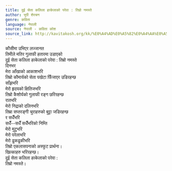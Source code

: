 ```yaml
---
title: दुई सेता कलिला हत्केलाको परेवा : तिम्रो नमस्ते
author: भूपी शेरचन
genre: कविता
language: नेपाली
source: नेपाली - कविता कोश
source_link: http://kavitakosh.org/kk/%E0%A4%AD%E0%A5%82%E0%A4%AA%E0%A5%80_%E0%A4%B6%E0%A5%87%E0%A4%B0%E0%A4%9A%E0%A4%A8
---
```


कौसीमा उभिएर लज्जानत  
तिमीले मतिर गुलाफी हतारमा उडाएको  
दुई सेता कलिला हत्केलाको परेवा : तिम्रो नमस्ते  
दिनभर  
मेरा आँखाको आकाशभरि  
तिम्रो कौमार्यको सेता पखेटा फिँजाएर उडिरहन्छ  
साँझभरि  
मेरो हृदयको क्षितिजभरि  
तिम्रो कैशोर्यको गुलाफी रङ्ग छरिरहन्छ  
रातभरि  
मेरो निद्राको दलिनभरि  
तिम्रा सप्तरङ्गी चुराहरुको बुट्टा जडिरहन्छ  
र सधैँभरि  
सधैँ--सधैँ सधैँभरिको निम्ति  
मेरो मुटुभरि  
मेरो परेलाभरि  
मेरो ढुकढुकीभरि  
तिम्रो एकलासपनाको अस्फुट प्रार्थना।  
खित्काहरु भरिरहन्छ।  
दुई सेता कलिला हत्केलाको परेवा :  
तिम्रो नमस्ते।
